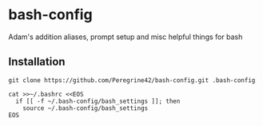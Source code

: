 bash-config
===========

Adam's addition aliases, prompt setup and misc helpful things for bash

Installation
------------
```
git clone https://github.com/Peregrine42/bash-config.git .bash-config 

cat >>~/.bashrc <<EOS
  if [[ -f ~/.bash-config/bash_settings ]]; then
    source ~/.bash-config/bash_settings
EOS
```
